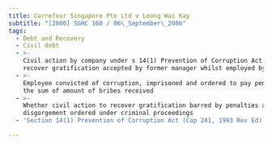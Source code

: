 ```yaml
---
title: Carrefour Singapore Pte Ltd v Leong Wai Kay
subtitle: "[2006] SGHC 160 / 06\_September\_2006"
tags:
  - Debt and Recovery
  - Civil debt
  - >-
    Civil action by company under s 14(1) Prevention of Corruption Act to
    recover gratification accepted by former manager whilst employed by company
  - >-
    Employee convicted of corruption, imprisoned and ordered to pay penalty in
    the sum of amount of bribes received
  - >-
    Whether civil action to recover gratification barred by penalties and
    disgorgement ordered under criminal proceedings
  - 'Section 14(1) Prevention of Corruption Act (Cap 241, 1993 Rev Ed)'

---
```


